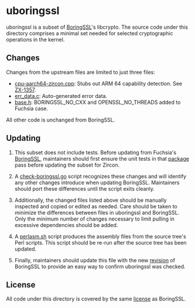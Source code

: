 uboringssl
=======================================

uboringssl is a subset of [BoringSSL]'s libcrypto.  The source
code under this directory comprises a minimal set needed for selected
cryptographic operations in the kernel.

## Changes

Changes from the upstream files are limited to just three files:
  * [cpu-aarch64-zircon.cpp]: Stubs out ARM 64 capability detection. See [ZX-1357].
  * [err_data.c]: Auto-generated error data.
  * [base.h]: BORINGSSL_NO_CXX and OPENSSL_NO_THREADS added to Fuchsia case.

All other code is unchanged from BoringSSL.

## Updating

1. This subset does not include tests.  Before updating from Fuchsia's [BoringSSL], maintainers
should first ensure the unit tests in that [package] pass before updating the subset for Zircon.

2. A [check-boringssl.go] script recognizes these changes and will identify any other changes
introduce when updating BoringSSL.  Maintainers should port these differences until the script exits
cleanly.

3. Additionally, the changed files listed above should be manually inspected and copied or
edited as needed.  Care should be taken to minimize the differences between files in uboringssl and
BoringSSL.  Only the minimum number of changes necessary to limit pulling in excessive dependencies
should be added.

4. A [perlasm.sh] script produces the assembly files from the source tree's Perl scripts.
This script should be re-run after the source tree has been updated.

5. Finally, maintainers should update this file with the new [revision] of BoringSSL to
provide an easy way to confirm uboringssl was checked.

## License

All code under this directory is covered by the same [license] as BoringSSL.

[BoringSSL]: https://fuchsia.googlesource.com/third_party/boringssl/+/master/README.md
[cpu-aarch64-zircon.cpp]: crypto/cpu-aarch64-zircon.cpp
[ZX-1357]: https://fuchsia.atlassian.net/browse/ZX-1357
[err_data.c]: crypto/err/err_data.c
[base.h]: include/openssl/base.h
[package]: https://fuchsia.googlesource.com/garnet/+/master/packages/boringssl
[check-boringssl.go]: scripts/check-boringssl.go
[perlasm.sh]: scripts/perlasm.sh
[license]: https://fuchsia.googlesource.com/third_party/boringssl/+/master/LICENSE

[//]: # (UPDATE THE DIGEST WHEN ROLLING BORINGSSL)
[revision]: https://fuchsia.googlesource.com/third_party/boringssl/+/3ab1a69545f8c02abfe2de3e3c730044f4ded49e/
